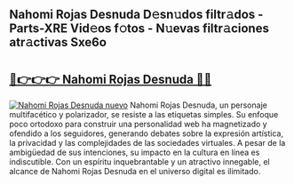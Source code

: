 ## Nahomi Rojas Desnuda D𝚎sn𝚞dos filtr𝚊dos - Parts-XRE Vid𝚎os f𝚘tos - N𝚞evas filtr𝚊ciones atr𝚊ctivas Sxe6o

# <h2><a href="http://mb7axj.tromn.icu/?c=Nahomi+Rojas+Desnuda">🔗👉👉👉 Nahomi Rojas Desnuda 🔗🔗</a></h2>

[![Nahomi Rojas Desnuda nuevo](https://i.imgur.com/pEAQMta.gif)](http://mb7axj.tromn.icu/?c=Nahomi+Rojas+Desnuda)
Nahomi Rojas Desnuda, un personaje multifacético y polarizador, se resiste a las etiquetas simples. Su enfoque poco ortodoxo para construir una personalidad web ha magnetizado y ofendido a los seguidores, generando debates sobre la expresión artística, la privacidad y las complejidades de las sociedades virtuales. A pesar de la ambigüedad de sus intenciones, su impacto en la cultura en línea es indiscutible. Con un espíritu inquebrantable y un atractivo innegable, el alcance de Nahomi Rojas Desnuda en el universo digital es ilimitado.
